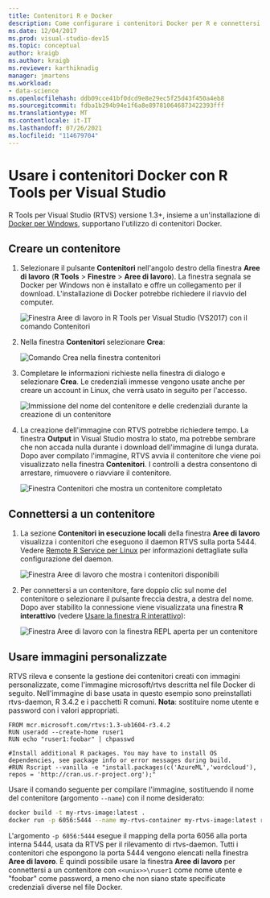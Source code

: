 ```yaml
---
title: Contenitori R e Docker
description: Come configurare i contenitori Docker per R e connettersi a tali contenitori con Visual Studio.
ms.date: 12/04/2017
ms.prod: visual-studio-dev15
ms.topic: conceptual
author: kraigb
ms.author: kraigb
ms.reviewer: karthiknadig
manager: jmartens
ms.workload:
- data-science
ms.openlocfilehash: ddb09cce41bf0dcd9e8e29ec5f25d43f450a4eb8
ms.sourcegitcommit: fdba1b294b94e1f6a8e897810646873422393fff
ms.translationtype: MT
ms.contentlocale: it-IT
ms.lasthandoff: 07/26/2021
ms.locfileid: "114679704"
---
```

# <a name="use-docker-containers-with-r-tools-for-visual-studio"></a>Usare i contenitori Docker con R Tools per Visual Studio

R Tools per Visual Studio (RTVS) versione 1.3+, insieme a un'installazione di [Docker per Windows](https://www.docker.com/docker-windows), supportano l'utilizzo di contenitori Docker.

## <a name="create-a-container"></a>Creare un contenitore

1. Selezionare il pulsante **Contenitori** nell'angolo destro della finestra **Aree di lavoro** (**R Tools** > **Finestre** > **Aree di lavoro**). La finestra segnala se Docker per Windows non è installato e offre un collegamento per il download. L'installazione di Docker potrebbe richiedere il riavvio del computer.

    ![Finestra Aree di lavoro in R Tools per Visual Studio (VS2017) con il comando Contenitori](media/container-workspaces-window.png)

1. Nella finestra **Contenitori** selezionare **Crea**:

    ![Comando Crea nella finestra contenitori](media/containers-window-create.png)

1. Completare le informazioni richieste nella finestra di dialogo e selezionare **Crea**. Le credenziali immesse vengono usate anche per creare un account in Linux, che verrà usato in seguito per l'accesso.

    ![Immissione del nome del contenitore e delle credenziali durante la creazione di un contenitore](media/containers-window-create-fill.png)

1. La creazione dell'immagine con RTVS potrebbe richiedere tempo. La finestra **Output** in Visual Studio mostra lo stato, ma potrebbe sembrare che non accada nulla durante i download dell'immagine di lunga durata. Dopo aver compilato l'immagine, RTVS avvia il contenitore che viene poi visualizzato nella finestra **Contenitori**. I controlli a destra consentono di arrestare, rimuovere o riavviare il contenitore.

    ![Finestra Contenitori che mostra un contenitore completato](media/containers-window-created.png)

## <a name="connect-to-a-container"></a>Connettersi a un contenitore

1. La sezione **Contenitori in esecuzione locali** della finestra **Aree di lavoro** visualizza i contenitori che eseguono il daemon RTVS sulla porta 5444. Vedere [Remote R Service per Linux](setting-up-remote-r-service-on-linux.md) per informazioni dettagliate sulla configurazione del daemon.

    ![Finestra Aree di lavoro che mostra i contenitori disponibili](media/workspaces-window-running-containers.png)

1. Per connettersi a un contenitore, fare doppio clic sul nome del contenitore o selezionare il pulsante freccia destra, a destra del nome. Dopo aver stabilito la connessione viene visualizzata una finestra **R interattivo** (vedere [Usare la finestra R interattivo](interactive-repl-for-r-in-visual-studio.md)):

    ![Finestra Aree di lavoro con la finestra REPL aperta per un contenitore](media/workspaces-window-container-connected.png)

## <a name="use-custom-built-images"></a>Usare immagini personalizzate

RTVS rileva e consente la gestione dei contenitori creati con immagini personalizzate, come l'immagine microsoft/rtvs descritta nel file Docker di seguito. Nell'immagine di base usata in questo esempio sono preinstallati rtvs-daemon, R 3.4.2 e i pacchetti R comuni. **Nota**: sostituire nome utente e password con i valori appropriati.

```docker
FROM mcr.microsoft.com/rtvs:1.3-ub1604-r3.4.2
RUN useradd --create-home ruser1
RUN echo "ruser1:foobar" | chpasswd

#Install additional R packages. You may have to install OS dependencies, see package info or error messages during build.
#RUN Rscript --vanilla -e "install.packages(c('AzureML','wordcloud'), repos = 'http://cran.us.r-project.org');"
```

Usare il comando seguente per compilare l'immagine, sostituendo il nome del contenitore (argomento `--name`) con il nome desiderato:

```bash
docker build -t my-rtvs-image:latest .
docker run -p 6056:5444 --name my-rtvs-container my-rtvs-image:latest rtvsd
```

L'argomento `-p 6056:5444` esegue il mapping della porta 6056 alla porta interna 5444, usata da RTVS per il rilevamento di rtvs-daemon. Tutti i contenitori che espongono la porta 5444 vengono elencati nella finestra **Aree di lavoro**. È quindi possibile usare la finestra **Aree di lavoro** per connettersi a un contenitore con `<<unix>>\ruser1` come nome utente e "foobar" come password, a meno che non siano state specificate credenziali diverse nel file Docker.
